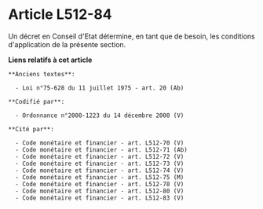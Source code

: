 # Article L512-84

Un décret en Conseil d'Etat détermine, en tant que de besoin, les conditions d'application de la présente section.

**Liens relatifs à cet article**

	**Anciens textes**:

	  - Loi n°75-628 du 11 juillet 1975 - art. 20 (Ab)

	**Codifié par**:

	  - Ordonnance n°2000-1223 du 14 décembre 2000 (V)

	**Cité par**:

	  - Code monétaire et financier - art. L512-70 (V)
	  - Code monétaire et financier - art. L512-71 (Ab)
	  - Code monétaire et financier - art. L512-72 (V)
	  - Code monétaire et financier - art. L512-73 (V)
	  - Code monétaire et financier - art. L512-74 (V)
	  - Code monétaire et financier - art. L512-75 (M)
	  - Code monétaire et financier - art. L512-78 (V)
	  - Code monétaire et financier - art. L512-80 (V)
	  - Code monétaire et financier - art. L512-83 (V)
